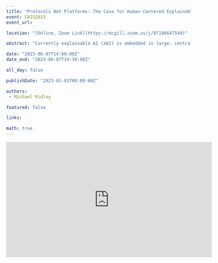 ```yaml
---
title: "Protocols Not Platforms: The Case for Human-Centered Explainable AI (HCXAI)"
event: CAIS2023
event_url: 

location: "[Online, Zoom Link](https://mcgill.zoom.us/j/87186647549)"

abstract: "Currently explainable AI (XAI) is embedded in large, centralized platforms such as Facebook, Google or TikTok. These platforms control the nature and extent of explanations for their recommendations, decisions, and predictions raising the possibility of manipulation or deception. Human centered XAI (HCXAI) promotes explanatory systems not merely explanations as part of a set of principles supporting the non-expert, lay public. Moving from platform enabled HCAXI to protocol based HCXAI would facilitate user focused, independent explanatory systems more conducive to building and sustaining user trust and system accountability."

date: "2023-06-07T14:00:00Z"
date_end: "2023-06-07T14:30:00Z"

all_day: false

publishDate: "2023-01-01T00:00:00Z"

authors:
 - Michael Ridley

featured: false

links:

math: true
---
```


<iframe width="560" height="315" src="https://www.youtube.com/embed/Vyuzxn0CtBA" title="YouTube video player" frameborder="0" allow="accelerometer; autoplay; clipboard-write; encrypted-media; gyroscope; picture-in-picture; web-share" allowfullscreen></iframe>
